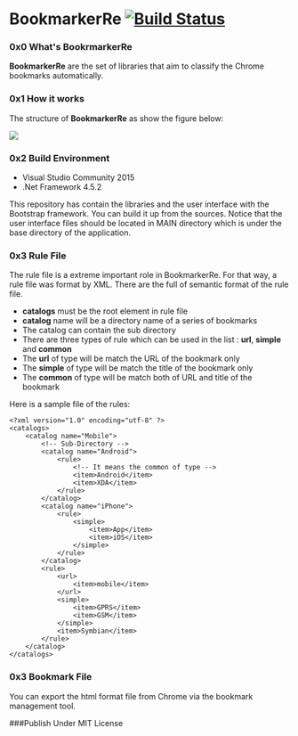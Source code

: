 # BookmarkerRe [![Build Status](https://travis-ci.org/soxfmr/BookmarkerRe.svg)](https://travis-ci.org/soxfmr/BookmarkerRe)

### 0x0 What's BookrmarkerRe

**BookmarkerRe** are the set of libraries that aim to classify the Chrome bookmarks automatically.

### 0x1 How it works

The structure of **BookmarkerRe** as show the figure below:

![](http://i1.tietuku.com/0c9bea3fa87a70a6.png?raw=true)

### 0x2 Build Environment
* Visual Studio Community 2015
* .Net Framework 4.5.2

This repository has contain the libraries and the user interface with the Bootstrap framework. You can build it up from the sources. Notice that the user interface files should be located in MAIN directory which is under the base directory of the application.

### 0x3 Rule File
The rule file is a extreme important role in BookmarkerRe. For that way, a rule file was format by XML. There are the full of semantic format of the rule file.

* **catalogs** must be the root element in rule file
* **catalog** name will be a directory name of a series of bookmarks
* The catalog can contain the sub directory
* There are three types of rule which can be used in the list : **url**, **simple** and **common**
* The **url** of type will be match the URL of the bookmark only
* The **simple** of type will be match the title of the bookmark only
* The **common** of type will be match both of URL and title of the bookmark

Here is a sample file of the rules:
```
<?xml version="1.0" encoding="utf-8" ?>
<catalogs>
	<catalog name="Mobile">
		<!-- Sub-Directory -->
		<catalog name="Android">
			<rule>
				<!-- It means the common of type -->
				<item>Android</item>
				<item>XDA</item>
			</rule>
		</catalog>
		<catalog name="iPhone">
			<rule>
				<simple>
					<item>App</item>
					<item>iOS</item>
				</simple>
			</rule>
		</catalog>
		<rule>
			<url>
				<item>mobile</item>
			</url>
			<simple>
				<item>GPRS</item>
				<item>GSM</item>
			</simple>
			<item>Symbian</item>
		</rule>
	</catalog>
</catalogs>
```

### 0x3 Bookmark File
You can export the html format file from Chrome via the bookmark management tool.





###Publish Under MIT License
